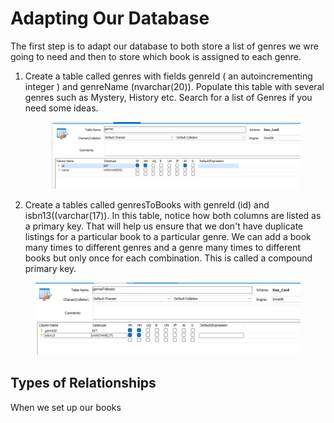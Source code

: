 # Adapting Our Database

The first step is to adapt our database to both store a list of genres we wre going to need and then to store which book is assigned to each genre.&#x20;

1.  Create a table called genres with fields genreId ( an autoincrementing integer ) and genreName (nvarchar(20)). Populate this table with several genres such as Mystery, History etc. Search for a list of Genres if you need some ideas.&#x20;

    <figure><img src="../../.gitbook/assets/image (2).png" alt=""><figcaption></figcaption></figure>
2. Create a tables called genresToBooks with genreId (id) and isbn13((varchar(17)). In this table, notice how both columns are listed as a primary key. That will help us ensure that we don't have duplicate listings for a particular book to a particular genre. We can add a book many times to different genres and a genre many times to different books but only once for each combination. This is called a compound primary key.

<figure><img src="../../.gitbook/assets/image (3).png" alt=""><figcaption></figcaption></figure>

## Types of Relationships

When we set up our books
